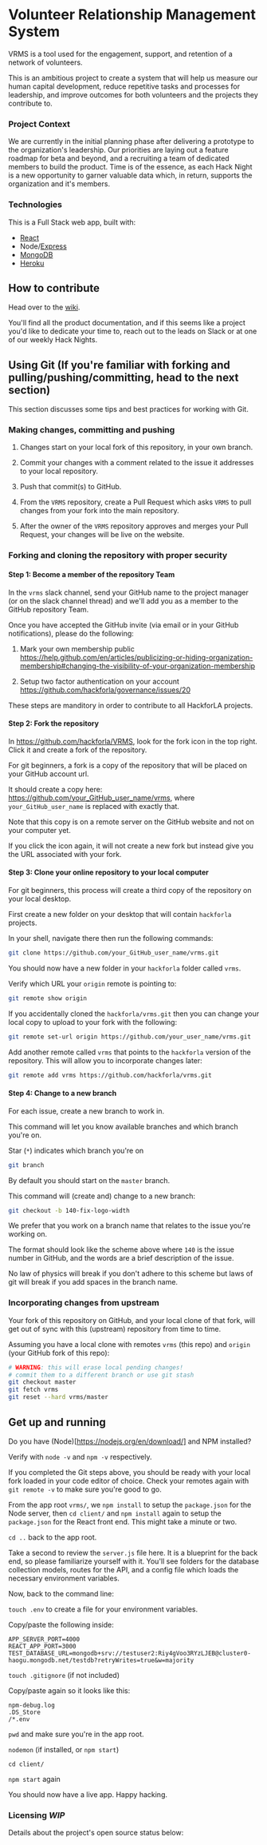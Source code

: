 # Volunteer Relationship Management System

VRMS is a tool used for the engagement, support, and retention of a network of volunteers.

This is an ambitious project to create a system that will help us measure our human capital development, reduce repetitive tasks and processes for leadership, and improve outcomes for both volunteers and the projects they contribute to.

### Project Context

We are currently in the initial planning phase after delivering a prototype to the organization's leadership. Our priorities are laying out a feature roadmap for beta and beyond, and a recruiting a team of dedicated members to build the product. Time is of the essence, as each Hack Night is a new opportunity to garner valuable data which, in return, supports the organization and it's members. 

### Technologies

This is a Full Stack web app, built with:
- [React](https://reactjs.org/docs/getting-started.html)
- Node/[Express](https://expressjs.com/en/starter/installing.html)
- [MongoDB](https://docs.mongodb.com/manual/tutorial/getting-started/)
- [Heroku](https://devcenter.heroku.com/categories/reference)

## How to contribute

Head over to the [wiki](https://github.com/hackforla/VRMS/wiki).

You'll find all the product documentation, and if this seems like a project you'd like to dedicate your time to, reach out to the leads on Slack or at one of our weekly Hack Nights.

## Using Git (If you're familiar with forking and pulling/pushing/committing, head to the next section)

This section discusses some tips and best practices for working with Git.

### Making changes, committing and pushing

1. Changes start on your local fork of this repository, in your own branch.

1. Commit your changes with a comment related to the issue it addresses to your local repository.

1. Push that commit(s) to GitHub.

1. From the `VRMS` repository, create a Pull Request which asks `VRMS` to pull changes from your fork into the main repository.

1. After the owner of the `VRMS` repository approves and merges your Pull Request, your changes will be live on the website. 

### Forking and cloning the repository with proper security

#### Step 1: Become a member of the repository Team

In the `vrms` slack channel, send your GitHub name to the project manager (or on the slack channel thread) and we'll add you as a member to the GitHub repository Team.

Once you have accepted the GitHub invite (via email or in your GitHub notifications), please do the following:

1. Mark your own membership public https://help.github.com/en/articles/publicizing-or-hiding-organization-membership#changing-the-visibility-of-your-organization-membership

1. Setup two factor authentication on your account https://github.com/hackforla/governance/issues/20

These steps are manditory in order to contribute to all HackforLA projects. 

#### Step 2: Fork the repository

In https://github.com/hackforla/VRMS, look for the fork icon in the top right. Click it and create a fork of the repository.

For git beginners, a fork is a copy of the repository that will be placed on your GitHub account url.

It should create a copy here: https://github.com/your_GitHub_user_name/vrms, where `your_GitHub_user_name` is replaced with exactly that.

Note that this copy is on a remote server on the GitHub website and not on your computer yet.

If you click the icon again, it will not create a new fork but instead give you the URL associated with your fork.

#### Step 3: Clone your online repository to your local computer

For git beginners, this process will create a third copy of the repository on your local desktop.

First create a new folder on your desktop that will contain `hackforla` projects.

In your shell, navigate there then run the following commands:

```bash
git clone https://github.com/your_GitHub_user_name/vrms.git
```

You should now have a new folder in your `hackforla` folder called `vrms`.

Verify which URL your `origin` remote is pointing to:

```bash
git remote show origin
```

If you accidentally cloned the `hackforla/vrms.git` then you can change your local copy to upload to your fork with the following:

```bash
git remote set-url origin https://github.com/your_user_name/vrms.git
```

Add another remote called `vrms` that points to the `hackforla` version of the repository. This will allow you to incorporate changes later:

```bash
git remote add vrms https://github.com/hackforla/vrms.git
```

#### Step 4: Change to a new branch

For each issue, create a new branch to work in.

This command will let you know available branches and which branch you're on.

Star (`*`) indicates which branch you're on

```bash
git branch
```

By default you should start on the `master` branch.

This command will (create and) change to a new branch:

```bash
git checkout -b 140-fix-logo-width
```

We prefer that you work on a branch name that relates to the issue you're working on.

The format should look like the scheme above where `140` is the issue number in GitHub, and the words are a brief description of the issue.

No law of physics will break if you don't adhere to this scheme but laws of git will break if you add spaces in the branch name. 

### Incorporating changes from upstream

Your fork of this repository on GitHub, and your local clone of that fork, will
get out of sync with this (upstream) repository from time to time.

Assuming you have a local clone with remotes `vrms` (this repo) and `origin`
(your GitHub fork of this repo):

```bash
# WARNING: this will erase local pending changes!
# commit them to a different branch or use git stash
git checkout master
git fetch vrms
git reset --hard vrms/master
```

## Get up and running

Do you have (Node)[https://nodejs.org/en/download/] and NPM installed?

Verify with `node -v` and `npm -v` respectively.

If you completed the Git steps above, you should be ready with your local fork loaded in your code editor of choice. Check your remotes again with `git remote -v` to make sure you're good to go. 

From the app root `vrms/`, we `npm install` to setup the `package.json` for the Node server, then `cd client/` and `npm install` again to setup the `package.json` for the React front end. This might take a minute or two. 

`cd ..` back to the app root.

Take a second to review the `server.js` file here. It is a blueprint for the back end, so please familiarize yourself with it. You'll see folders for the database collection models, routes for the API, and a config file which loads the necessary environment variables. 

Now, back to the command line:

`touch .env` to create a file for your environment variables.

Copy/paste the following inside:

```API_HOST=http://localhost:4000
APP_SERVER_PORT=4000
REACT_APP_PORT=3000
TEST_DATABASE_URL=mongodb+srv://testuser2:Riy4gVoo3RYzLJEB@cluster0-haogu.mongodb.net/testdb?retryWrites=true&w=majority
```

`touch .gitignore` (if not included) 

Copy/paste again so it looks like this:

```/node_modules
npm-debug.log
.DS_Store
/*.env
```

`pwd` and make sure you're in the app root. 

`nodemon` (if installed, or `npm start`)

`cd client/`

`npm start` again

You should now have a live app. Happy hacking.


### Licensing *WIP*

Details about the project's open source status below: 
